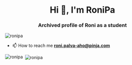 <h1 align="center">Hi 👋, I'm RoniPa</h1>
<h3 align="center">Archived profile of Roni as a student</h3>

<p align="left"> <img src="https://komarev.com/ghpvc/?username=ronipa" alt="ronipa" /> </p>

- 📫 How to reach me **roni.palva-aho@pinja.com**

<p><img align="left" src="https://github-readme-stats.vercel.app/api/top-langs/?username=ronipa&layout=compact&hide=html" alt="ronipa" /></p>

<p>&nbsp;<img align="center" src="https://github-readme-stats.vercel.app/api?username=ronipa&show_icons=true" alt="ronipa" /></p>


